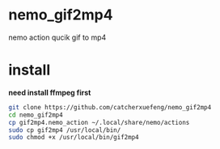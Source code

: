 # nemo_gif2mp4
nemo action qucik gif to mp4
# install
**need install ffmpeg first**
```sh
git clone https://github.com/catcherxuefeng/nemo_gif2mp4
cd nemo_gif2mp4
cp gif2mp4.nemo_action ~/.local/share/nemo/actions
sudo cp gif2mp4 /usr/local/bin/
sudo chmod +x /usr/local/bin/gif2mp4
```
